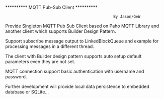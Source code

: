 ********** MQTT Pub-Sub Client **********

                                                    By Jason/GeW

Provide Singleton MQTT Pub Sub Client based on Paho MQTT Library and another client which supports Builder Design Pattern.

Support subscribe message output to LinkedBlockQueue and example for processing messages in a different thread.

The client with Builder design pattern supports auto setup default parameters even they are not set.

MQTT connection support basic authentication with username and password.

Further development will provide local data persistence to embedded database or SQLite...